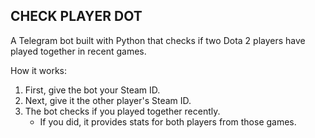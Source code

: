 ## CHECK PLAYER DOT

A Telegram bot built with Python that checks if two Dota 2 players have played together in recent games.

How it works:
1. First, give the bot your Steam ID.  
2. Next, give it the other player's Steam ID.  
3. The bot checks if you played together recently.  
   - If you did, it provides stats for both players from those games.
